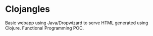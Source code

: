 # Clojangles
Basic webapp using Java/Dropwizard to serve HTML generated using Clojure. Functional Programming POC.
